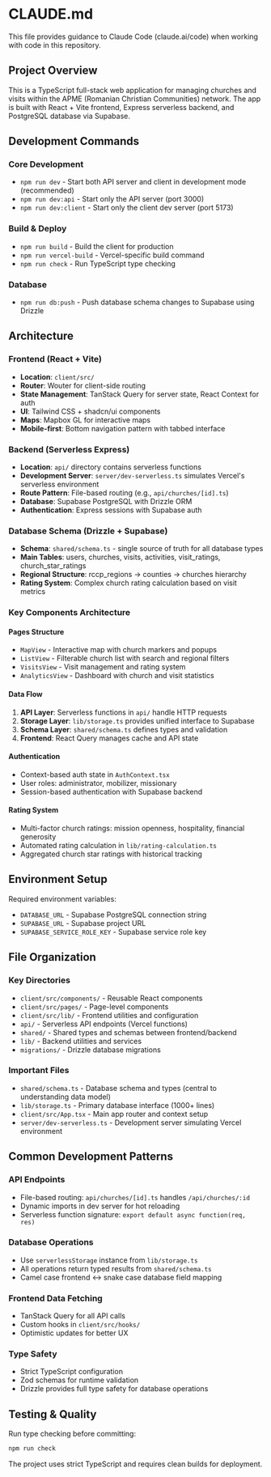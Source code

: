 # CLAUDE.md

This file provides guidance to Claude Code (claude.ai/code) when working with code in this repository.

## Project Overview

This is a TypeScript full-stack web application for managing churches and visits within the APME (Romanian Christian Communities) network. The app is built with React + Vite frontend, Express serverless backend, and PostgreSQL database via Supabase.

## Development Commands

### Core Development
- `npm run dev` - Start both API server and client in development mode (recommended)
- `npm run dev:api` - Start only the API server (port 3000)
- `npm run dev:client` - Start only the client dev server (port 5173)

### Build & Deploy
- `npm run build` - Build the client for production
- `npm run vercel-build` - Vercel-specific build command
- `npm run check` - Run TypeScript type checking

### Database
- `npm run db:push` - Push database schema changes to Supabase using Drizzle

## Architecture

### Frontend (React + Vite)
- **Location**: `client/src/`
- **Router**: Wouter for client-side routing
- **State Management**: TanStack Query for server state, React Context for auth
- **UI**: Tailwind CSS + shadcn/ui components
- **Maps**: Mapbox GL for interactive maps
- **Mobile-first**: Bottom navigation pattern with tabbed interface

### Backend (Serverless Express)
- **Location**: `api/` directory contains serverless functions
- **Development Server**: `server/dev-serverless.ts` simulates Vercel's serverless environment
- **Route Pattern**: File-based routing (e.g., `api/churches/[id].ts`)
- **Database**: Supabase PostgreSQL with Drizzle ORM
- **Authentication**: Express sessions with Supabase auth

### Database Schema (Drizzle + Supabase)
- **Schema**: `shared/schema.ts` - single source of truth for all database types
- **Main Tables**: users, churches, visits, activities, visit_ratings, church_star_ratings
- **Regional Structure**: rccp_regions → counties → churches hierarchy
- **Rating System**: Complex church rating calculation based on visit metrics

### Key Components Architecture

#### Pages Structure
- `MapView` - Interactive map with church markers and popups
- `ListView` - Filterable church list with search and regional filters  
- `VisitsView` - Visit management and rating system
- `AnalyticsView` - Dashboard with church and visit statistics

#### Data Flow
1. **API Layer**: Serverless functions in `api/` handle HTTP requests
2. **Storage Layer**: `lib/storage.ts` provides unified interface to Supabase
3. **Schema Layer**: `shared/schema.ts` defines types and validation
4. **Frontend**: React Query manages cache and API state

#### Authentication
- Context-based auth state in `AuthContext.tsx`
- User roles: administrator, mobilizer, missionary
- Session-based authentication with Supabase backend

#### Rating System
- Multi-factor church ratings: mission openness, hospitality, financial generosity
- Automated rating calculation in `lib/rating-calculation.ts`
- Aggregated church star ratings with historical tracking

## Environment Setup

Required environment variables:
- `DATABASE_URL` - Supabase PostgreSQL connection string
- `SUPABASE_URL` - Supabase project URL
- `SUPABASE_SERVICE_ROLE_KEY` - Supabase service role key

## File Organization

### Key Directories
- `client/src/components/` - Reusable React components
- `client/src/pages/` - Page-level components
- `client/src/lib/` - Frontend utilities and configuration
- `api/` - Serverless API endpoints (Vercel functions)
- `shared/` - Shared types and schemas between frontend/backend
- `lib/` - Backend utilities and services
- `migrations/` - Drizzle database migrations

### Important Files
- `shared/schema.ts` - Database schema and types (central to understanding data model)
- `lib/storage.ts` - Primary database interface (1000+ lines)
- `client/src/App.tsx` - Main app router and context setup
- `server/dev-serverless.ts` - Development server simulating Vercel environment

## Common Development Patterns

### API Endpoints
- File-based routing: `api/churches/[id].ts` handles `/api/churches/:id`
- Dynamic imports in dev server for hot reloading
- Serverless function signature: `export default async function(req, res)`

### Database Operations
- Use `serverlessStorage` instance from `lib/storage.ts`
- All operations return typed results from `shared/schema.ts`
- Camel case frontend ↔ snake case database field mapping

### Frontend Data Fetching
- TanStack Query for all API calls
- Custom hooks in `client/src/hooks/`
- Optimistic updates for better UX

### Type Safety
- Strict TypeScript configuration
- Zod schemas for runtime validation
- Drizzle provides full type safety for database operations

## Testing & Quality

Run type checking before committing:
```bash
npm run check
```

The project uses strict TypeScript and requires clean builds for deployment.